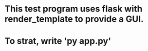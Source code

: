 # This test program uses flask with render_template to provide a GUI.

# To strat, write 'py app.py'